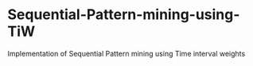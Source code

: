 # Sequential-Pattern-mining-using-TiW
Implementation of Sequential Pattern mining using Time interval weights
